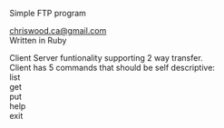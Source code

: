 Simple FTP programchriswood.ca@gmail.com  Written in RubyClient Server funtionality supporting 2 way transfer.  Client has 5 commands that should be self descriptive:      list      get      put      help      exit